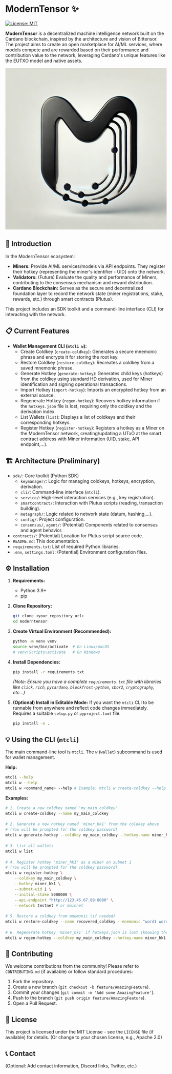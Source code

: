# ModernTensor ✨

[![License: MIT](https://img.shields.io/badge/License-MIT-yellow.svg)](https://opensource.org/licenses/MIT) <!-- Or Apache 2.0, depending on your choice -->

**ModernTensor** is a decentralized machine intelligence network built on the Cardano blockchain, inspired by the architecture and vision of Bittensor. The project aims to create an open marketplace for AI/ML services, where models compete and are rewarded based on their performance and contribution value to the network, leveraging Cardano's unique features like the EUTXO model and native assets.

![moderntensor.png](https://github.com/sonson0910/moderntensor/blob/main/moderntensor.png)

## 🚀 Introduction

In the ModernTensor ecosystem:

*   **Miners:** Provide AI/ML services/models via API endpoints. They register their hotkey (representing the miner's identifier - UID) onto the network.
*   **Validators:** (Future) Evaluate the quality and performance of Miners, contributing to the consensus mechanism and reward distribution.
*   **Cardano Blockchain:** Serves as the secure and decentralized foundation layer to record the network state (miner registrations, stake, rewards, etc.) through smart contracts (Plutus).

This project includes an SDK toolkit and a command-line interface (CLI) for interacting with the network.

## 📋 Current Features

*   **Wallet Management CLI (`mtcli w`):**
    *   Create Coldkey (`create-coldkey`): Generates a secure mnemonic phrase and encrypts it for storing the root key.
    *   Restore Coldkey (`restore-coldkey`): Recreates a coldkey from a saved mnemonic phrase.
    *   Generate Hotkey (`generate-hotkey`): Generates child keys (hotkeys) from the coldkey using standard HD derivation, used for Miner identification and signing operational transactions.
    *   Import Hotkey (`import-hotkey`): Imports an encrypted hotkey from an external source.
    *   Regenerate Hotkey (`regen-hotkey`): Recovers hotkey information if the `hotkeys.json` file is lost, requiring only the coldkey and the derivation index.
    *   List Wallets (`list`): Displays a list of coldkeys and their corresponding hotkeys.
    *   Register Hotkey (`register-hotkey`): Registers a hotkey as a Miner on the ModernTensor network, creating/updating a UTxO at the smart contract address with Miner information (UID, stake, API endpoint,...).

## 🏗️ Architecture (Preliminary)

*   `sdk/`: Core toolkit (Python SDK)
    *   `keymanager/`: Logic for managing coldkeys, hotkeys, encryption, derivation.
    *   `cli/`: Command-line interface (`mtcli`).
    *   `service/`: High-level interaction services (e.g., key registration).
    *   `smartcontract/`: Interaction with Plutus scripts (reading, transaction building).
    *   `metagraph/`: Logic related to network state (datum, hashing,...).
    *   `config/`: Project configuration.
    *   `consensus/`, `agent/`: (Potential) Components related to consensus and agent behavior.
*   `contracts/`: (Potential) Location for Plutus script source code.
*   `README.md`: This documentation.
*   `requirements.txt`: List of required Python libraries.
*   `.env`, `settings.toml`: (Potential) Environment configuration files.

## ⚙️ Installation

1.  **Requirements:**
    *   Python 3.9+
    *   pip

2.  **Clone Repository:**
    ```bash
    git clone <your_repository_url>
    cd moderntensor
    ```

3.  **Create Virtual Environment (Recommended):**
    ```bash
    python -m venv venv
    source venv/bin/activate  # On Linux/macOS
    # venv\Scripts\activate   # On Windows
    ```

4.  **Install Dependencies:**
    ```bash
    pip install -r requirements.txt
    ```
    *(Note: Ensure you have a complete `requirements.txt` file with libraries like `click`, `rich`, `pycardano`, `blockfrost-python`, `cbor2`, `cryptography`, etc...)*

5.  **(Optional) Install in Editable Mode:** If you want the `mtcli` CLI to be runnable from anywhere and reflect code changes immediately. Requires a suitable `setup.py` or `pyproject.toml` file.
    ```bash
    pip install -e .
    ```

## 💡 Using the CLI (`mtcli`)

The main command-line tool is `mtcli`. The `w` (`wallet`) subcommand is used for wallet management.

**Help:**
```bash
mtcli --help
mtcli w --help
mtcli w <command_name> --help # Example: mtcli w create-coldkey --help
```

**Examples:**

```bash
# 1. Create a new coldkey named 'my_main_coldkey'
mtcli w create-coldkey --name my_main_coldkey

# 2. Generate a new hotkey named 'miner_hk1' from the coldkey above
# (You will be prompted for the coldkey password)
mtcli w generate-hotkey --coldkey my_main_coldkey --hotkey-name miner_hk1

# 3. List all wallets
mtcli w list

# 4. Register hotkey 'miner_hk1' as a miner on subnet 1
# (You will be prompted for the coldkey password)
mtcli w register-hotkey \
    --coldkey my_main_coldkey \
    --hotkey miner_hk1 \
    --subnet-uid 1 \
    --initial-stake 5000000 \
    --api-endpoint "http://123.45.67.89:8080" \
    --network testnet # or mainnet

# 5. Restore a coldkey from mnemonic (if needed)
mtcli w restore-coldkey --name recovered_coldkey --mnemonic "word1 word2 ... word24"

# 6. Regenerate hotkey 'miner_hk1' if hotkeys.json is lost (knowing the index is 0)
mtcli w regen-hotkey --coldkey my_main_coldkey --hotkey-name miner_hk1 --index 0
```

## 🤝 Contributing

We welcome contributions from the community! Please refer to `CONTRIBUTING.md` (if available) or follow standard procedures:

1.  Fork the repository.
2.  Create a new branch (`git checkout -b feature/AmazingFeature`).
3.  Commit your changes (`git commit -m 'Add some AmazingFeature'`).
4.  Push to the branch (`git push origin feature/AmazingFeature`).
5.  Open a Pull Request.

## 📄 License

This project is licensed under the MIT License - see the `LICENSE` file (if available) for details. (Or change to your chosen license, e.g., Apache 2.0)

## 📞 Contact

(Optional: Add contact information, Discord links, Twitter, etc.)
